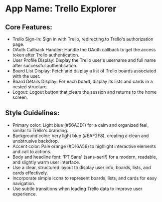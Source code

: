 # **App Name**: Trello Explorer

## Core Features:

- Trello Sign-In: Sign in with Trello, redirecting to Trello's authorization page.
- OAuth Callback Handler: Handle the OAuth callback to get the access token after Trello authentication.
- User Profile Display: Display the Trello user's username and full name after successful authentication.
- Board List Display: Fetch and display a list of Trello boards associated with the user.
- Board Details Display: For each board, display its lists and cards in a nested structure.
- Logout: Logout button that clears the session and returns to the home screen.

## Style Guidelines:

- Primary color: Light blue (#56A3D1) for a calm and organized feel, similar to Trello's branding.
- Background color: Very light blue (#EAF2F8), creating a clean and unobtrusive backdrop.
- Accent color: Pale orange (#D16A56) to highlight interactive elements and call to actions.
- Body and headline font: 'PT Sans' (sans-serif) for a modern, readable, and slightly warm user interface.
- Use a clear, structured layout to display user info, boards, lists, and cards effectively.
- Incorporate simple icons to represent boards, lists, and cards for easy navigation.
- Use subtle transitions when loading Trello data to improve user experience.